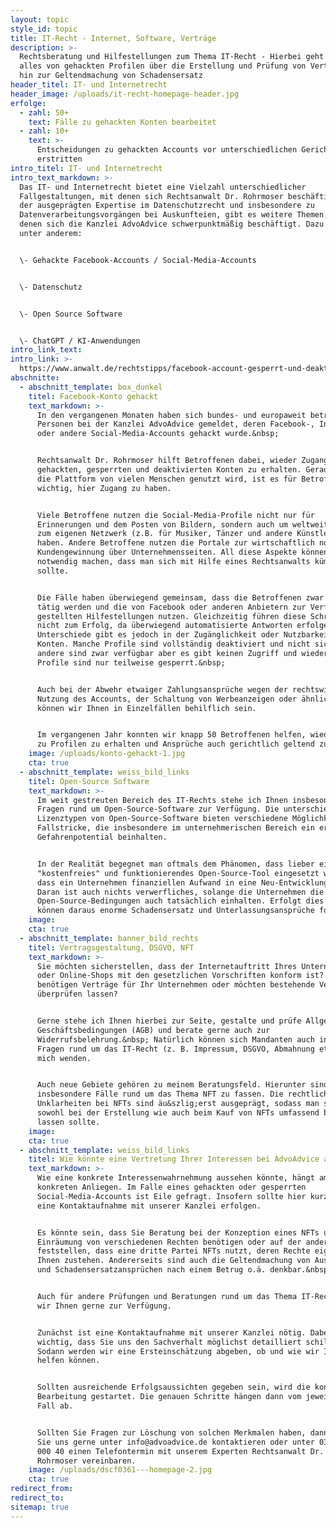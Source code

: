 ```yaml
---
layout: topic
style_id: topic
title: IT-Recht - Internet, Software, Verträge
description: >-
  Rechtsberatung und Hilfestellungen zum Thema IT-Recht - Hierbei geht es um
  alles von gehackten Profilen über die Erstellung und Prüfung von Verträgen bis
  hin zur Geltendmachung von Schadensersatz
header_titel: IT- und Internetrecht
header_image: /uploads/it-recht-homepage-header.jpg
erfolge:
  - zahl: 50+
    text: Fälle zu gehackten Konten bearbeitet
  - zahl: 10+
    text: >-
      Entscheidungen zu gehackten Accounts vor unterschiedlichen Gerichten
      erstritten
intro_titel: IT- und Internetrecht
intro_text_markdown: >-
  Das IT- und Internetrecht bietet eine Vielzahl unterschiedlicher
  Fallgestaltungen, mit denen sich Rechtsanwalt Dr. Rohrmoser beschäftigt. Neben
  der ausgeprägten Expertise im Datenschutzrecht und insbesondere zu
  Datenverarbeitungsvorgängen bei Auskunfteien, gibt es weitere Themen, mit
  denen sich die Kanzlei AdvoAdvice schwerpunktmäßig beschäftigt. Dazu gehören
  unter anderem:


  \- Gehackte Facebook-Accounts / Social-Media-Accounts


  \- Datenschutz


  \- Open Source Software


  \- ChatGPT / KI-Anwendungen
intro_link_text:
intro_link: >-
  https://www.anwalt.de/rechtstipps/facebook-account-gesperrt-und-deaktiviert-was-kann-man-tun-202024.html
abschnitte:
  - abschnitt_template: box_dunkel
    titel: Facebook-Konto gehackt
    text_markdown: >-
      In den vergangenen Monaten haben sich bundes- und europaweit betroffene
      Personen bei der Kanzlei AdvoAdvice gemeldet, deren Facebook-, Instagram-
      oder andere Social-Media-Accounts gehackt wurde.&nbsp;


      Rechtsanwalt Dr. Rohrmoser hilft Betroffenen dabei, wieder Zugang zu
      gehackten, gesperrten und deaktivierten Konten zu erhalten. Gerade weil
      die Plattform von vielen Menschen genutzt wird, ist es für Betroffene
      wichtig, hier Zugang zu haben.


      Viele Betroffene nutzen die Social-Media-Profile nicht nur für
      Erinnerungen und dem Posten von Bildern, sondern auch um weltweit Kontakt
      zum eigenen Netzwerk (z.B. für Musiker, Tänzer und andere Künstler) zu
      haben. Andere Betroffene nutzen die Portale zur wirtschaftlich notwendige
      Kundengewinnung über Unternehmensseiten. All diese Aspekte können es
      notwendig machen, dass man sich mit Hilfe eines Rechtsanwalts kümmern
      sollte.


      Die Fälle haben überwiegend gemeinsam, dass die Betroffenen zwar schnell
      tätig werden und die von Facebook oder anderen Anbietern zur Verfügung
      gestellten Hilfestellungen nutzen. Gleichzeitig führen diese Schritte oft
      nicht zum Erfolg, da überwiegend automatisierte Antworten erfolgen.
      Unterschiede gibt es jedoch in der Zugänglichkeit oder Nutzbarkeit der
      Konten. Manche Profile sind vollständig deaktiviert und nicht sichtbar,
      andere sind zwar verfügbar aber es gibt keinen Zugriff und wieder andere
      Profile sind nur teilweise gesperrt.&nbsp;


      Auch bei der Abwehr etwaiger Zahlungsansprüche wegen der rechtswidrigen
      Nutzung des Accounts, der Schaltung von Werbeanzeigen oder ähnlichen
      können wir Ihnen in Einzelfällen behilflich sein.


      Im vergangenen Jahr konnten wir knapp 50 Betroffenen helfen, wieder Zugang
      zu Profilen zu erhalten und Ansprüche auch gerichtlich geltend zu machen.
    image: /uploads/konto-gehackt-1.jpg
    cta: true
  - abschnitt_template: weiss_bild_links
    titel: Open-Source Software
    text_markdown: >-
      Im weit gestreuten Bereich des IT-Rechts stehe ich Ihnen insbesondere zu
      Fragen rund um Open-Source-Software zur Verfügung. Die unterschiedlichen
      Lizenztypen von Open-Source-Software bieten verschiedene Möglichkeiten und
      Fallstricke, die insbesondere im unternehmerischen Bereich ein erhebliches
      Gefahrenpotential beinhalten.


      In der Realität begegnet man oftmals dem Phänomen, dass lieber ein
      "kostenfreies" und funktionierendes Open-Source-Tool eingesetzt wird, als
      dass ein Unternehmen finanziellen Aufwand in eine Neu-Entwicklung steckt.
      Daran ist auch nichts verwerfliches, solange die Unternehmen die
      Open-Source-Bedingungen auch tatsächlich einhalten. Erfolgt dies nicht,
      können daraus enorme Schadensersatz und Unterlassungsansprüche folgen.
    image:
    cta: true
  - abschnitt_template: banner_bild_rechts
    titel: Vertragsgestaltung, DSGVO, NFT
    text_markdown: >-
      Sie möchten sicherstellen, dass der Internetauftritt Ihres Unternehmens
      oder Online-Shops mit den gesetzlichen Vorschriften konform ist? Sie
      benötigen Verträge für Ihr Unternehmen oder möchten bestehende Verträge
      überprüfen lassen?


      Gerne stehe ich Ihnen hierbei zur Seite, gestalte und prüfe Allgemeine
      Geschäftsbedingungen (AGB) und berate gerne auch zur
      Widerrufsbelehrung.&nbsp; Natürlich können sich Mandanten auch in anderen
      Fragen rund um das IT-Recht (z. B. Impressum, DSGVO, Abmahnung etc.) an
      mich wenden.


      Auch neue Gebiete gehören zu meinem Beratungsfeld. Hierunter sind Momentan
      insbesondere Fälle rund um das Thema NFT zu fassen. Die rechtlichen
      Unklarheiten bei NFTs sind äu&szlig;erst ausgeprägt, sodass man sich
      sowohl bei der Erstellung wie auch beim Kauf von NFTs umfassend beraten
      lassen sollte.
    image:
    cta: true
  - abschnitt_template: weiss_bild_links
    titel: Wie könnte eine Vertretung Ihrer Interessen bei AdvoAdvice aussehen?
    text_markdown: >-
      Wie eine konkrete Interessenwahrnehmung aussehen könnte, hängt am
      konkreten Anliegen. Im Falle eines gehackten oder gesperrten
      Social-Media-Accounts ist Eile gefragt. Insofern sollte hier kurzfristig
      eine Kontaktaufnahme mit unserer Kanzlei erfolgen.


      Es könnte sein, dass Sie Beratung bei der Konzeption eines NFTs und der
      Einräumung von verschiedenen Rechten benötigen oder auf der anderen Seite
      feststellen, dass eine dritte Partei NFTs nutzt, deren Rechte eigentlich
      Ihnen zustehen. Andererseits sind auch die Geltendmachung von Auskunfts-
      und Schadensersatzansprüchen nach einem Betrug o.ä. denkbar.&nbsp;


      Auch für andere Prüfungen und Beratungen rund um das Thema IT-Recht stehen
      wir Ihnen gerne zur Verfügung.


      Zunächst ist eine Kontaktaufnahme mit unserer Kanzlei nötig. Dabei ist es
      wichtig, dass Sie uns den Sachverhalt möglichst detailliert schildern.
      Sodann werden wir eine Ersteinschätzung abgeben, ob und wie wir Ihnen
      helfen können.


      Sollten ausreichende Erfolgsaussichten gegeben sein, wird die konkrete
      Bearbeitung gestartet. Die genauen Schritte hängen dann vom jeweiligen
      Fall ab.


      Sollten Sie Fragen zur Löschung von solchen Merkmalen haben, dann können
      Sie uns gerne unter info@advoadvice.de kontaktieren oder unter 030 / 921
      000 40 einen Telefontermin mit unserem Experten Rechtsanwalt Dr. Raphael
      Rohrmoser vereinbaren.
    image: /uploads/dscf0361---homepage-2.jpg
    cta: true
redirect_from:
redirect_to:
sitemap: true
---
```

